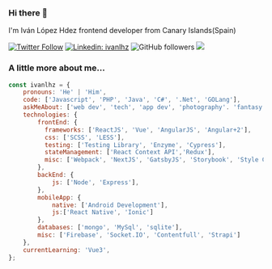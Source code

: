### Hi there 👋
I'm Iván López Hdez frontend developer from Canary Islands(Spain)

[![Twitter Follow](https://img.shields.io/twitter/follow/ivanlhz?label=Follow)](https://twitter.com/intent/follow?screen_name=ivanlhz)
[![Linkedin: ivanlhz](https://img.shields.io/badge/-ivanlhz-blue?style=flat-square&logo=Linkedin&logoColor=white&link=https://www.linkedin.com/in/iván-lópez-hdez/)](https://www.linkedin.com/in/iván-lópez-hdez/)
![GitHub followers](https://img.shields.io/github/followers/ivanlhz?label=Follow&style=social)
![](https://visitor-badge.glitch.me/badge?page_id=ivanlhz.ivanlhz)

### A little more about me...  

```javascript
const ivanlhz = {
    pronouns: 'He' | 'Him',
    code: ['Javascript', 'PHP', 'Java', 'C#', '.Net', 'GOLang'],
    askMeAbout: ['web dev', 'tech', 'app dev', 'photography'. 'fantasy books', 'TV shows'],
    technologies: {
        frontEnd: {
          frameworks: ['ReactJS', 'Vue', 'AngularJS', 'Angular+2'],
          css: ['SCSS', 'LESS'],
          testing: ['Testing Library', 'Enzyme', 'Cypress'],
          stateManagement: ['React Context API','Redux'],
          misc: ['Webpack', 'NextJS', 'GatsbyJS', 'Storybook', 'Style Components', 'Emotion', 'ChakraUI']
        },
        backEnd: {
            js: ['Node', 'Express'],
        },
        mobileApp: {
            native: ['Android Development'],
            js:['React Native', 'Ionic']
        },
        databases: ['mongo', 'MySql', 'sqlite'],
        misc: ['Firebase', 'Socket.IO', 'Contentfull', 'Strapi']
    },
    currentLearning: 'Vue3',
};
```

<!--
**ivanlhz/ivanlhz** is a ✨ _special_ ✨ repository because its `README.md` (this file) appears on your GitHub profile.

Here are some ideas to get you started:

- 🔭 I’m currently working on ...
- 🌱 I’m currently learning ...
- 👯 I’m looking to collaborate on ...
- 🤔 I’m looking for help with ...
- 💬 Ask me about ...
- 📫 How to reach me: ...
- 😄 Pronouns: ...
- ⚡ Fun fact: ...
-->
